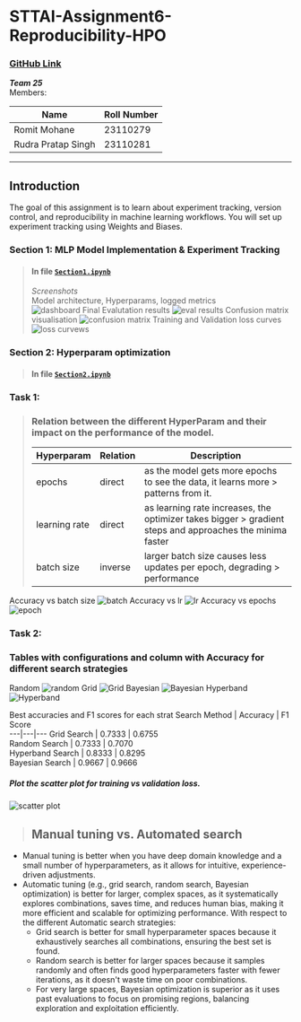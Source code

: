 # STTAI-Assignment6-Reproducibility-HPO

### [GitHub Link](https://github.com/Reckadon/STTAI-Assignment6-Reproducibility-HPO)

**_Team 25_**  
Members:

| Name               | Roll Number |
| ------------------ | ----------- |
| Romit Mohane       | 23110279    |
| Rudra Pratap Singh | 23110281    |

---

## Introduction

The goal of this assignment is to learn about experiment tracking, version control, and reproducibility in machine learning workflows. You will set up experiment tracking using Weights and Biases.

### Section 1: MLP Model Implementation & Experiment Tracking

> #### In file [`Section1.ipynb`](./Section1.ipynb)
>
> _Screenshots_  
> Model architecture, Hyperparams, logged metrics  
> ![dashboard](./imgs/dashboard.jpg)
> Final Evalutation results
> ![eval results](./imgs/panels.png)
> Confusion matrix visualisation
> ![confusion matrix](./imgs/cfm.jpg)
> Training and Validation loss curves
> ![loss curvews](./imgs/loss.jpg)

### Section 2: Hyperparam optimization

> #### In file [`Section2.ipynb`](./Section2.ipynb)

### Task 1:

> ### Relation between the different HyperParam and their impact on the performance of the model.
>
> | Hyperparam    | Relation | Description                                                                                              |
> | ------------- | -------- | -------------------------------------------------------------------------------------------------------- |
> | epochs        | direct   | as the model gets more epochs to see the data, it learns more > patterns from it.                        |
> | learning rate | direct   | as learning rate increases, the optimizer takes bigger > gradient steps and approaches the minima faster |
> | batch size    | inverse  | larger batch size causes less updates per epoch, degrading > performance                                 |

Accuracy vs batch size
![batch](./imgs/batch_size.png)
Accuracy vs lr
![lr](./imgs/lr.png)
Accuracy vs epochs
![epoch](./imgs/num_epochs.png)

### Task 2:

### Tables with configurations and column with Accuracy for different search strategies

Random
![random](./imgs/random.png)
Grid
![Grid](./imgs/grid.png)
Bayesian
![Bayesian](./imgs/bayesian.png)
Hyperband
![Hyperband](./imgs/hyperband.png)

Best accuracies and F1 scores for each strat
Search Method | Accuracy | F1 Score  
---|---|---
Grid Search | 0.7333 | 0.6755  
Random Search | 0.7333 | 0.7070  
Hyperband Search | 0.8333 | 0.8295  
Bayesian Search | 0.9667 | 0.9666

##### Plot the scatter plot for training vs validation loss.

![scatter plot](./imgs/scatter.jpg)

> ## Manual tuning vs. Automated search

-   Manual tuning is better when you have deep domain knowledge and a small number of hyperparameters, as it allows for intuitive, experience-driven adjustments.
-   Automatic tuning (e.g., grid search, random search, Bayesian optimization) is better for larger, complex spaces, as it systematically explores combinations, saves time, and reduces human bias, making it more efficient and scalable for optimizing performance. With respect to the different Automatic search strategies:
    -   Grid search is better for small hyperparameter spaces because it exhaustively searches all combinations, ensuring the best set is found.
    -   Random search is better for larger spaces because it samples randomly and often finds good hyperparameters faster with fewer iterations, as it doesn't waste time on poor combinations.
    -   For very large spaces, Bayesian optimization is superior as it uses past evaluations to focus on promising regions, balancing exploration and exploitation efficiently.
